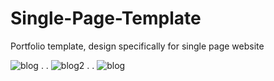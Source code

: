 # Single-Page-Template
Portfolio template, design specifically for single page website


![blog](https://user-images.githubusercontent.com/30505428/42973229-54fdecf0-8baa-11e8-94ab-fd916c335547.jpg)
.
.
![blog2](https://user-images.githubusercontent.com/30505428/42973230-551a2b22-8baa-11e8-844d-6c86166fcb3b.jpg)
.
.
![blog](https://user-images.githubusercontent.com/30505428/42973318-b103f94a-8baa-11e8-845e-19010f6caf11.jpg)
